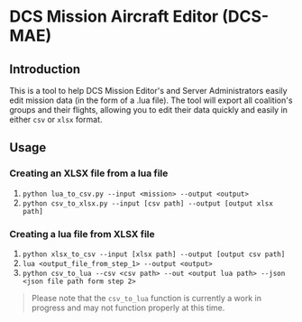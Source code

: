 # DCS Mission Aircraft Editor (DCS-MAE)

## Introduction

This is a tool to help DCS Mission Editor's and Server Administrators easily edit mission data (in the form of a .lua file).
The tool will export all coalition's groups and their flights, allowing you to edit their data quickly and easily in either `csv` or `xlsx` format.

## Usage

### Creating an XLSX file from a lua file
1. `python lua_to_csv.py --input <mission> --output <output>`
2. `python csv_to_xlsx.py --input [csv path] --output [output xlsx path]`

### Creating a lua file from XLSX file
1. `python xlsx_to_csv --input [xlsx path] --output [output csv path]`
2. `lua <output_file_from_step_1> --output <output>`
3. `python csv_to_lua --csv <csv path> --out <output lua path> --json <json file path form step 2>`

> Please note that the `csv_to_lua` function is currently a work in progress and may not function properly at this time.